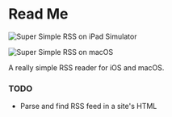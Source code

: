 # Read Me

![Super Simple RSS on iPad Simulator](https://blog-geofcrowl-static-images.s3.amazonaws.com/2019-02-03-super-simple-rss/super-simple-rss-screenshot-ipad-2.png)

![Super Simple RSS on macOS](https://blog-geofcrowl-static-images.s3.us-east-1.amazonaws.com/2019-02-03-super-simple-rss/super-simple-rss-screenshot-macos.png)

A really simple RSS reader for iOS and macOS.

### TODO

- Parse and find RSS feed in a site's HTML
